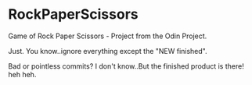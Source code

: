 # RockPaperScissors
Game of Rock Paper Scissors - Project from the Odin Project.

Just. You know..ignore everything except the "NEW finished".

Bad or pointless commits? I don't know..But the finished product is there! heh heh.
